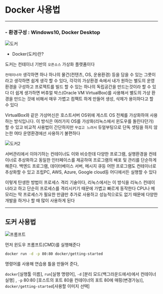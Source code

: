 # Docker 사용법
---

### - 환경구성 : Windows10, Docker Desktop

![도커](https://user-images.githubusercontent.com/84003327/160781878-d32e36cd-6ab0-4b0e-94d0-3ba0e3cbc5de.PNG)

- Docker(도커)란?

도커는 컨테이너 기반의 ```오픈소스``` 가상화 플랫폼이다 

```컨테이너라``` 생각하면 하나 하나의 물건(컨텐츠, OS, 운용환경) 등을 담을 수 있는 그릇이라고 생각하면 쉽게 생각 할 수 있다, 각각의 가상환경 속에서 내가 원하는 별도의 운영환경을 구성하고 프로젝트를 빌드 할 수 있는 하나의 독립공간을 만드는것이라 할 수 있다 더 쉽게 생가하면 버츄얼 박스(Oracle VM VirtualBox)를 사용해서 별도의 가상 환경을 만드는 것에 비해서 매우 가볍고 컴팩트 하게 만들어 생성, 삭제가 용이하다고 할 수 있다 

VirtualBox와 같은 가상머신은 호스트서버 OS위에 게스트 OS 전체를 가상화하여 사용하는 방식입니다. 이 방식은 여러가지 OS를 가상화(리눅스에서 윈도우를 돌린다던가) 할 수 있고 비교적 사용법이 간단하지만 ```무겁고 느려서``` 듀얼부팅으로 단독 셋팅을 하지 않는한 여타 운영환경에선 사용하기 불편하다

![도커2](https://user-images.githubusercontent.com/84003327/160781909-4da06926-d8e8-4f9c-b63d-1c0909d5319f.PNG)


서버관리에서 이야기하는 컨테이너도 이와 비슷한데 다양한 프로그램, 실행환경을 컨테이너로 추상화하고 동일한 인터페이스를 제공하여 프로그램의 배포 및 관리를 단순하게 해준다. 백엔드 프로그램, 데이터베이스 서버, 메시지 큐등 어떤 프로그램도 컨테이너로 추상화할 수 있고 조립PC, AWS, Azure, Google cloud등 어디에서든 실행할 수 있다

이렇게 탄생한 방법이 프로세스 격리 기술이다, 리눅스에서는 이 방식을 리눅스 컨테이너라고 하고 단순히 프로세스를 격리시키기 때문에 가볍고 빠르게 동작한다 CPU나 메모리는 딱 프로세스가 필요한 만큼만 추가로 사용하고 성능적으로도 없기 때문에 다양한 개발을 하거나 할 때 많이 사용하게 된다   


---
도커 사용법
---

![프롬프트](https://user-images.githubusercontent.com/84003327/160783977-6f034a6d-f523-4d68-ad69-3497669045fe.PNG)


먼저 윈도우 프롬프트(CMD)를 실행해준다 

```bash
docker run -d -p 80:80 docker/getting-started
```
명령어를 사용해 연습용 틀을 만들어 준다, 

```docker```[실행툴 이름], ```run```[실행 명령어], ```-d``` [분리 모드(백그라운드에서)에서 컨테이너 실행] , ```-p``` 80:80 [호스트의 포트 80을 컨테이너의 포트 80에 매핑(변경가능)], ```docker/getting-started```[사용할 이미지 선택]
